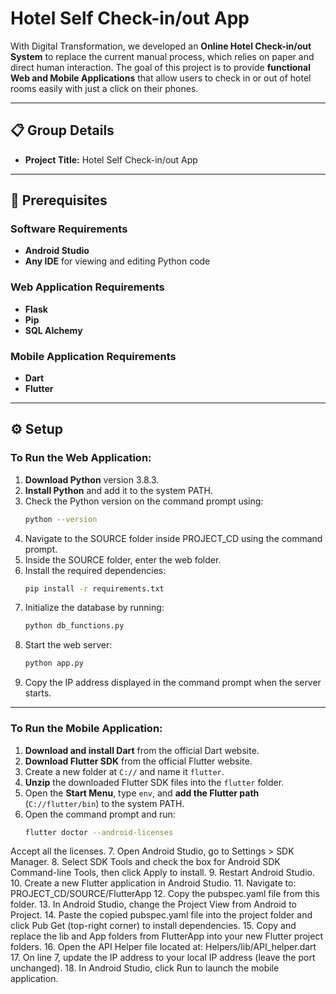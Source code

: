 # Hotel Self Check-in/out App  

With Digital Transformation, we developed an **Online Hotel Check-in/out System** to replace the current manual process, which relies on paper and direct human interaction. The goal of this project is to provide **functional Web and Mobile Applications** that allow users to check in or out of hotel rooms easily with just a click on their phones.  

---

## 📋 Group Details  

- **Project Title:** Hotel Self Check-in/out App  

---

## 🔧 Prerequisites  

### Software Requirements  
- **Android Studio**  
- **Any IDE** for viewing and editing Python code  

### Web Application Requirements  
- **Flask**  
- **Pip**  
- **SQL Alchemy**  

### Mobile Application Requirements  
- **Dart**  
- **Flutter**  

---

## ⚙️ Setup  

### To Run the Web Application:  

1. **Download Python** version 3.8.3.  
2. **Install Python** and add it to the system PATH.  
3. Check the Python version on the command prompt using:  
   ```bash
   python --version
4. Navigate to the SOURCE folder inside PROJECT_CD using the command prompt.
5. Inside the SOURCE folder, enter the web folder.
6. Install the required dependencies:
   ```bash
   pip install -r requirements.txt
7. Initialize the database by running:
   ```bash
   python db_functions.py
8. Start the web server:
   ```bash
   python app.py
9. Copy the IP address displayed in the command prompt when the server starts.

-------------------------------------------------------------------------------------------------------------------------------

### To Run the Mobile Application:  

1. **Download and install Dart** from the official Dart website.  
2. **Download Flutter SDK** from the official Flutter website.  
3. Create a new folder at `C://` and name it `flutter`.  
4. **Unzip** the downloaded Flutter SDK files into the `flutter` folder.  
5. Open the **Start Menu**, type `env`, and **add the Flutter path** (`C://flutter/bin`) to the system PATH.  
6. Open the command prompt and run:  
   ```bash
   flutter doctor --android-licenses
Accept all the licenses.
7. Open Android Studio, go to Settings > SDK Manager.
8. Select SDK Tools and check the box for Android SDK Command-line Tools, then click Apply to install.
9. Restart Android Studio.
10. Create a new Flutter application in Android Studio.
11. Navigate to:
PROJECT_CD/SOURCE/FlutterApp 12. Copy the pubspec.yaml file from this folder.
13. In Android Studio, change the Project View from Android to Project.
14. Paste the copied pubspec.yaml file into the project folder and click Pub Get (top-right corner) to install dependencies.
15. Copy and replace the lib and App folders from FlutterApp into your new Flutter project folders.
16. Open the API Helper file located at:
Helpers/lib/API_helper.dart 17. On line 7, update the IP address to your local IP address (leave the port unchanged).
18. In Android Studio, click Run to launch the mobile application.


   
